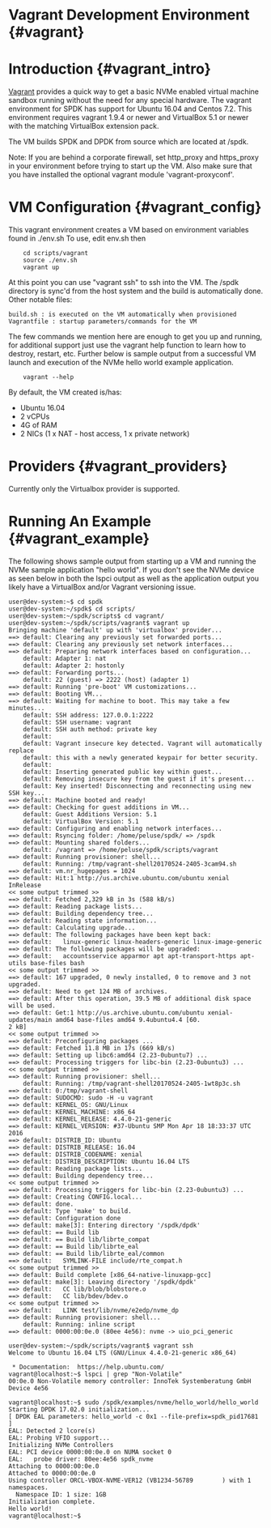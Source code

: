 # Vagrant Development Environment {#vagrant}

# Introduction {#vagrant_intro}

[Vagrant](https://www.vagrantup.com/) provides a quick way to get a basic
NVMe enabled virtual machine sandbox running without the need for any
special hardware.
The vagrant environment for SPDK has support for Ubuntu 16.04 and
Centos 7.2. This environment requires vagrant 1.9.4 or newer and
VirtualBox 5.1 or newer with the matching VirtualBox extension pack.

The VM builds SPDK and DPDK from source which are located at /spdk.

Note: If you are behind a corporate firewall, set http_proxy and https_proxy in
your environment before trying to start up the VM.  Also make sure that you
have installed the optional vagrant module 'vagrant-proxyconf'.

# VM Configuration {#vagrant_config}

This vagrant environment creates a VM based on environment variables found in ./env.sh
To use, edit env.sh then

~~~{.sh}
    cd scripts/vagrant
    source ./env.sh
    vagrant up
~~~

At this point you can use "vagrant ssh" to ssh into the VM. The /spdk directory is
sync'd from the host system and the build is automatically done.  Other notable files:

    build.sh : is executed on the VM automatically when provisioned
    Vagrantfile : startup parameters/commands for the VM

The few commands we mention here are enough to get you up and running, for additional
support just use the vagrant help function to learn how to destroy, restart, etc.  Further
below is sample output from a successful VM launch and execution of the NVMe hello
world example application.

~~~{.sh}
    vagrant --help
~~~

By default, the VM created is/has:
- Ubuntu 16.04
- 2 vCPUs
- 4G of RAM
- 2 NICs (1 x NAT - host access, 1 x private network)

# Providers {#vagrant_providers}

Currently only the Virtualbox provider is supported.

# Running An Example {#vagrant_example}

The following shows sample output from starting up a VM and running
the NVMe sample application "hello world". If you don't see the
NVMe device as seen below in both the lspci output as well as the
application output you likely have a VirtualBox and/or Vagrant
versioning issue.

~~~{.sh}
user@dev-system:~$ cd spdk
user@dev-system:~/spdk$ cd scripts/
user@dev-system:~/spdk/scripts$ cd vagrant/
user@dev-system:~/spdk/scripts/vagrant$ vagrant up
Bringing machine 'default' up with 'virtualbox' provider...
==> default: Clearing any previously set forwarded ports...
==> default: Clearing any previously set network interfaces...
==> default: Preparing network interfaces based on configuration...
    default: Adapter 1: nat
    default: Adapter 2: hostonly
==> default: Forwarding ports...
    default: 22 (guest) => 2222 (host) (adapter 1)
==> default: Running 'pre-boot' VM customizations...
==> default: Booting VM...
==> default: Waiting for machine to boot. This may take a few minutes...
    default: SSH address: 127.0.0.1:2222
    default: SSH username: vagrant
    default: SSH auth method: private key
    default:
    default: Vagrant insecure key detected. Vagrant will automatically replace
    default: this with a newly generated keypair for better security.
    default:
    default: Inserting generated public key within guest...
    default: Removing insecure key from the guest if it's present...
    default: Key inserted! Disconnecting and reconnecting using new SSH key...
==> default: Machine booted and ready!
==> default: Checking for guest additions in VM...
    default: Guest Additions Version: 5.1
    default: VirtualBox Version: 5.1
==> default: Configuring and enabling network interfaces...
==> default: Rsyncing folder: /home/peluse/spdk/ => /spdk
==> default: Mounting shared folders...
    default: /vagrant => /home/peluse/spdk/scripts/vagrant
==> default: Running provisioner: shell...
    default: Running: /tmp/vagrant-shell20170524-2405-3cam94.sh
==> default: vm.nr_hugepages = 1024
==> default: Hit:1 http://us.archive.ubuntu.com/ubuntu xenial InRelease
<< some output trimmed >>
==> default: Fetched 2,329 kB in 3s (588 kB/s)
==> default: Reading package lists...
==> default: Building dependency tree...
==> default: Reading state information...
==> default: Calculating upgrade...
==> default: The following packages have been kept back:
==> default:   linux-generic linux-headers-generic linux-image-generic
==> default: The following packages will be upgraded:
==> default:   accountsservice apparmor apt apt-transport-https apt-utils base-files bash
<< some output trimmed >>
==> default: 167 upgraded, 0 newly installed, 0 to remove and 3 not upgraded.
==> default: Need to get 124 MB of archives.
==> default: After this operation, 39.5 MB of additional disk space will be used.
==> default: Get:1 http://us.archive.ubuntu.com/ubuntu xenial-updates/main amd64 base-files amd64 9.4ubuntu4.4 [60.                 2 kB]
<< some output trimmed >>
==> default: Preconfiguring packages ...
==> default: Fetched 11.8 MB in 17s (669 kB/s)
==> default: Setting up libc6:amd64 (2.23-0ubuntu7) ...
==> default: Processing triggers for libc-bin (2.23-0ubuntu3) ...
<< some output trimmed >>
==> default: Running provisioner: shell...
    default: Running: /tmp/vagrant-shell20170524-2405-1wt8p3c.sh
==> default: 0:/tmp/vagrant-shell
==> default: SUDOCMD: sudo -H -u vagrant
==> default: KERNEL_OS: GNU/Linux
==> default: KERNEL_MACHINE: x86_64
==> default: KERNEL_RELEASE: 4.4.0-21-generic
==> default: KERNEL_VERSION: #37-Ubuntu SMP Mon Apr 18 18:33:37 UTC 2016
==> default: DISTRIB_ID: Ubuntu
==> default: DISTRIB_RELEASE: 16.04
==> default: DISTRIB_CODENAME: xenial
==> default: DISTRIB_DESCRIPTION: Ubuntu 16.04 LTS
==> default: Reading package lists...
==> default: Building dependency tree...
<< some output trimmed >>
==> default: Processing triggers for libc-bin (2.23-0ubuntu3) ...
==> default: Creating CONFIG.local...
==> default: done.
==> default: Type 'make' to build.
==> default: Configuration done
==> default: make[3]: Entering directory '/spdk/dpdk'
==> default: == Build lib
==> default: == Build lib/librte_compat
==> default: == Build lib/librte_eal
==> default: == Build lib/librte_eal/common
==> default:   SYMLINK-FILE include/rte_compat.h
<< some output trimmed >>
==> default: Build complete [x86_64-native-linuxapp-gcc]
==> default: make[3]: Leaving directory '/spdk/dpdk'
==> default:   CC lib/blob/blobstore.o
==> default:   CC lib/bdev/bdev.o
<< some output trimmed >>
==> default:   LINK test/lib/nvme/e2edp/nvme_dp
==> default: Running provisioner: shell...
    default: Running: inline script
==> default: 0000:00:0e.0 (80ee 4e56): nvme -> uio_pci_generic

user@dev-system:~/spdk/scripts/vagrant$ vagrant ssh
Welcome to Ubuntu 16.04 LTS (GNU/Linux 4.4.0-21-generic x86_64)

 * Documentation:  https://help.ubuntu.com/
vagrant@localhost:~$ lspci | grep "Non-Volatile"
00:0e.0 Non-Volatile memory controller: InnoTek Systemberatung GmbH Device 4e56

vagrant@localhost:~$ sudo /spdk/examples/nvme/hello_world/hello_world
Starting DPDK 17.02.0 initialization...
[ DPDK EAL parameters: hello_world -c 0x1 --file-prefix=spdk_pid17681 ]
EAL: Detected 2 lcore(s)
EAL: Probing VFIO support...
Initializing NVMe Controllers
EAL: PCI device 0000:00:0e.0 on NUMA socket 0
EAL:   probe driver: 80ee:4e56 spdk_nvme
Attaching to 0000:00:0e.0
Attached to 0000:00:0e.0
Using controller ORCL-VBOX-NVME-VER12 (VB1234-56789        ) with 1 namespaces.
  Namespace ID: 1 size: 1GB
Initialization complete.
Hello world!
vagrant@localhost:~$
~~~
